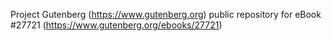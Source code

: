 Project Gutenberg (https://www.gutenberg.org) public repository for eBook #27721 (https://www.gutenberg.org/ebooks/27721)
